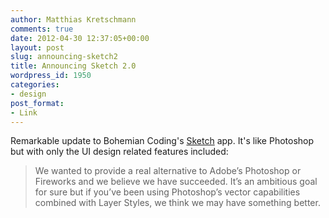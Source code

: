 ```yaml
---
author: Matthias Kretschmann
comments: true
date: 2012-04-30 12:37:05+00:00
layout: post
slug: announcing-sketch2
title: Announcing Sketch 2.0
wordpress_id: 1950
categories:
- design
post_format:
- Link
---
```


Remarkable update to Bohemian Coding's [Sketch](http://bohemiancoding.com/sketch) app. It's like Photoshop but with only the UI design related features included:



> We wanted to provide a real alternative to Adobe’s Photoshop or Fireworks and we believe we have succeeded. It’s an ambitious goal for sure but if you’ve been using Photoshop’s vector capabilities combined with Layer Styles, we think we may have something better.




